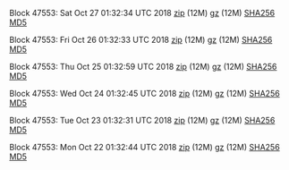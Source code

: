 Block 47553: Sat Oct 27 01:32:34 UTC 2018 [zip](https://files.01coin.io/testnet/2018-10-27/bootstrap.dat.zip) (12M) [gz](https://files.01coin.io/testnet/2018-10-27/bootstrap.dat.tar.gz) (12M) [SHA256](https://files.01coin.io/testnet/2018-10-27/sha256.txt) [MD5](https://files.01coin.io/testnet/2018-10-27/md5.txt)

Block 47553: Fri Oct 26 01:32:33 UTC 2018 [zip](https://files.01coin.io/testnet/2018-10-26/bootstrap.dat.zip) (12M) [gz](https://files.01coin.io/testnet/2018-10-26/bootstrap.dat.tar.gz) (12M) [SHA256](https://files.01coin.io/testnet/2018-10-26/sha256.txt) [MD5](https://files.01coin.io/testnet/2018-10-26/md5.txt)

Block 47553: Thu Oct 25 01:32:59 UTC 2018 [zip](https://files.01coin.io/testnet/2018-10-25/bootstrap.dat.zip) (12M) [gz](https://files.01coin.io/testnet/2018-10-25/bootstrap.dat.tar.gz) (12M) [SHA256](https://files.01coin.io/testnet/2018-10-25/sha256.txt) [MD5](https://files.01coin.io/testnet/2018-10-25/md5.txt)

Block 47553: Wed Oct 24 01:32:45 UTC 2018 [zip](https://files.01coin.io/testnet/2018-10-24/bootstrap.dat.zip) (12M) [gz](https://files.01coin.io/testnet/2018-10-24/bootstrap.dat.tar.gz) (12M) [SHA256](https://files.01coin.io/testnet/2018-10-24/sha256.txt) [MD5](https://files.01coin.io/testnet/2018-10-24/md5.txt)

Block 47553: Tue Oct 23 01:32:31 UTC 2018 [zip](https://files.01coin.io/testnet/2018-10-23/bootstrap.dat.zip) (12M) [gz](https://files.01coin.io/testnet/2018-10-23/bootstrap.dat.tar.gz) (12M) [SHA256](https://files.01coin.io/testnet/2018-10-23/sha256.txt) [MD5](https://files.01coin.io/testnet/2018-10-23/md5.txt)

Block 47553: Mon Oct 22 01:32:44 UTC 2018 [zip](https://files.01coin.io/testnet/2018-10-22/bootstrap.dat.zip) (12M) [gz](https://files.01coin.io/testnet/2018-10-22/bootstrap.dat.tar.gz) (12M) [SHA256](https://files.01coin.io/testnet/2018-10-22/sha256.txt) [MD5](https://files.01coin.io/testnet/2018-10-22/md5.txt)
